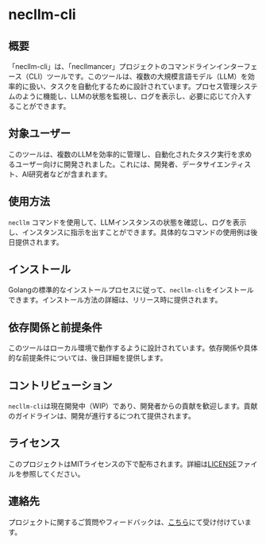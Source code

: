# necllm-cli

## 概要
「necllm-cli」は、「necllmancer」プロジェクトのコマンドラインインターフェース（CLI）ツールです。このツールは、複数の大規模言語モデル（LLM）を効率的に扱い、タスクを自動化するために設計されています。プロセス管理システムのように機能し、LLMの状態を監視し、ログを表示し、必要に応じて介入することができます。

## 対象ユーザー
このツールは、複数のLLMを効率的に管理し、自動化されたタスク実行を求めるユーザー向けに開発されました。これには、開発者、データサイエンティスト、AI研究者などが含まれます。

## 使用方法
`necllm` コマンドを使用して、LLMインスタンスの状態を確認し、ログを表示し、インスタンスに指示を出すことができます。具体的なコマンドの使用例は後日提供されます。

## インストール
Golangの標準的なインストールプロセスに従って、`necllm-cli`をインストールできます。インストール方法の詳細は、リリース時に提供されます。

## 依存関係と前提条件
このツールはローカル環境で動作するように設計されています。依存関係や具体的な前提条件については、後日詳細を提供します。

## コントリビューション
`necllm-cli`は現在開発中（WIP）であり、開発者からの貢献を歓迎します。貢献のガイドラインは、開発が進行するにつれて提供されます。

## ライセンス
このプロジェクトはMITライセンスの下で配布されます。詳細は[LICENSE](LICENSE)ファイルを参照してください。

## 連絡先
プロジェクトに関するご質問やフィードバックは、[こちら](連絡先URL)にて受け付けています。
